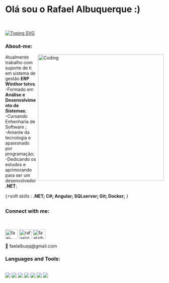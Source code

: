 # Olá sou o Rafael Albuquerque :)
<br>

<a href="https://git.io/typing-svg"><img src="https://readme-typing-svg.herokuapp.com?font=JetBrains+Mono&size=24&pause=1000&color=5C697B&random=false&width=435&lines=👨‍🎓Analista+de+Sistemas;💻Desenvolvedor+.NET+C%23" alt="Typing SVG" /></a>

<h3 align="left">About-me:</h3>

<img align="right" alt="Coding" width="400" src="https://user-images.githubusercontent.com/74038190/229223263-cf2e4b07-2615-4f87-9c38-e37600f8381a.gif">

Atualmente trabalho com suporte de ti em sistema de gestão **ERP Winthor totvs**.               
-Formado em **Análise e Desenvolvimento de Sistemas**;                
-Cursando Enhenharia de Software ;            
-Amante da tecnologia e apaixonado por programação;               
-Dedicando os estudos e aprimorando para ser um desenvolvedor **.NET**;           

{⚡soft skills : 
**.NET; C#; Angular; SQLserver; Git; Docker;**
}
  
  
<h3 align="left">Connect with me:</h3>
<br>
<p align="left">
<a href="https://linkedin.com/in/fael-albuqq" target="blank"><img align="center" src="https://raw.githubusercontent.com/rahuldkjain/github-profile-readme-generator/master/src/images/icons/Social/linked-in-alt.svg" alt="fael-albuqq" height="30" width="40" /></a>
<a href="https://fb.com/rafaelalbuqq" target="blank"><img align="center" src="https://raw.githubusercontent.com/rahuldkjain/github-profile-readme-generator/master/src/images/icons/Social/facebook.svg" alt="rafaelalbuqq" height="30" width="40" /></a>
<a href="https://instagram.com/faelalbuqq" target="blank"><img align="center" src="https://raw.githubusercontent.com/rahuldkjain/github-profile-readme-generator/master/src/images/icons/Social/instagram.svg" alt="faelalbuqq" height="30" width="40" /></a></p>
📧 faelalbuqq@gmail.com
  
<h3 align="left">Languages and Tools:</h3>
<br>
<a href="https://skillicons.dev"><img src="https://img.shields.io/badge/HTML5-E34F26?style=for-the-badge&logo=html5&logoColor=white" /></a>
<a href="https://skillicons.dev"><img src="https://img.shields.io/badge/CSS3-1572B6?style=for-the-badge&logo=css3&logoColor=white" /></a>
<a href="https://skillicons.dev"><img src="https://img.shields.io/badge/JavaScript-F7DF1E?style=for-the-badge&logo=javascript&logoColor=black" /></a>
<a href="https://skillicons.dev"> <img src="https://img.shields.io/badge/.NET-5C2D91?style=for-the-badge&logo=.net&logoColor=white" /></a>
<a href="https://skillicons.dev"> <img src="https://img.shields.io/badge/C%23-239120?style=for-the-badge&logo=c-sharp&logoColor=white" /></a>
<a href="https://skillicons.dev"> <img src="https://img.shields.io/badge/MySQL-00000F?style=for-the-badge&logo=mysql&logoColor=white" /></a>
<a href="https://skillicons.dev"> <img src="https://img.shields.io/badge/GitLab-330F63?style=for-the-badge&logo=gitlab&logoColor=white" /></a>




  
  


  
